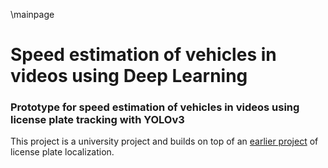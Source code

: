 \mainpage 

# Speed estimation of vehicles in videos using Deep Learning
### Prototype for speed estimation of vehicles in videos using license plate tracking with YOLOv3

This project is a university project and builds on top of an [earlier project](https://github.com/Xaaris/LicensePlateDetection) of license plate localization.
